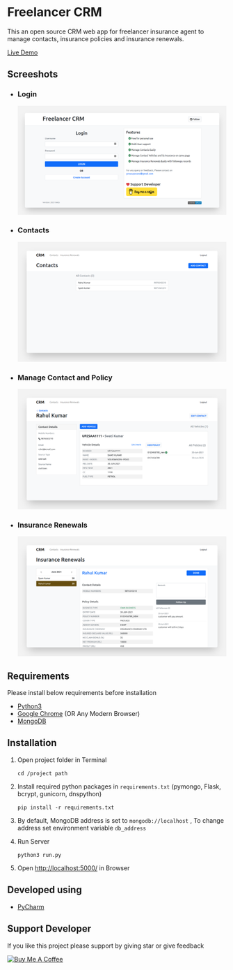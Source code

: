 # Freelancer CRM

This an open source CRM web app for freelancer insurance agent to manage contacts, insurance policies and insurance
renewals.

[Live Demo](https://freelancer-crm.herokuapp.com/)

## Screeshots

* ### Login
  ![Login](Screenshots/Login.png?raw=true "Login")

* ### Contacts
  ![Contacts](Screenshots/Contacts.png?raw=true "Contacts")

* ### Manage Contact and Policy
  ![View_Contact](Screenshots/Contact_Profile.png?raw=true "View_Contact")

* ### Insurance Renewals
  ![Insruance_Renewals](Screenshots/Insurance_Renewals.png?raw=true "Insruance_Renewals")

## Requirements

Please install below requirements before installation

* [Python3](https://www.python.org/downloads/)
* [Google Chrome](https://www.google.com/chrome/) (OR Any Modern Browser)
* [MongoDB](https://www.mongodb.com/try/download/community)

## Installation

1. Open project folder in Terminal
    ```commandline
   cd /project path
   ```

1. Install required python packages in `requirements.txt` (pymongo, Flask, bcrypt, gunicorn, dnspython)

    ```commandline
   pip install -r requirements.txt
    ```

1. By default, MongoDB address is set to `mongodb://localhost` , To change address set environment variable `db_address`

1. Run Server
    ```commandline
   python3 run.py
   ```

1. Open [http://localhost:5000/](http://localhost:5000/) in Browser

## Developed using

* [PyCharm](https://www.jetbrains.com/pycharm/)

## Support Developer

If you like this project please support by giving star or give feedback

<a href="https://www.buymeacoffee.com/growupanand" target="_blank"><img src="https://cdn.buymeacoffee.com/buttons/v2/default-yellow.png" alt="Buy Me A Coffee" style="height: 60px !important;width: 217px !important;" ></a>
